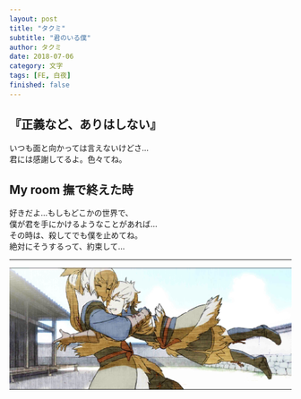 ```yaml
---
layout: post
title: "タクミ"
subtitle: "君のいる僕"
author: タクミ
date: 2018-07-06
category: 文字
tags: [FE, 白夜]
finished: false
---
```


## 『正義など、ありはしない』

<p>
いつも面と向かっては言えないけどさ… <br>君には感謝してるよ。色々てね。
</p>

## My room 撫で終えた時

<p>
好きだよ…もしもどこかの世界で、<br>
僕が君を手にかけるようなことがあれば… <br> 
その時は、殺してでも僕を止めてね。<br>
絶対にそうするって、約束して…
</p>

------------------------------------------------------------------------

![タクミとキサラギ](images/20180706_takumi_kiragi.png)
